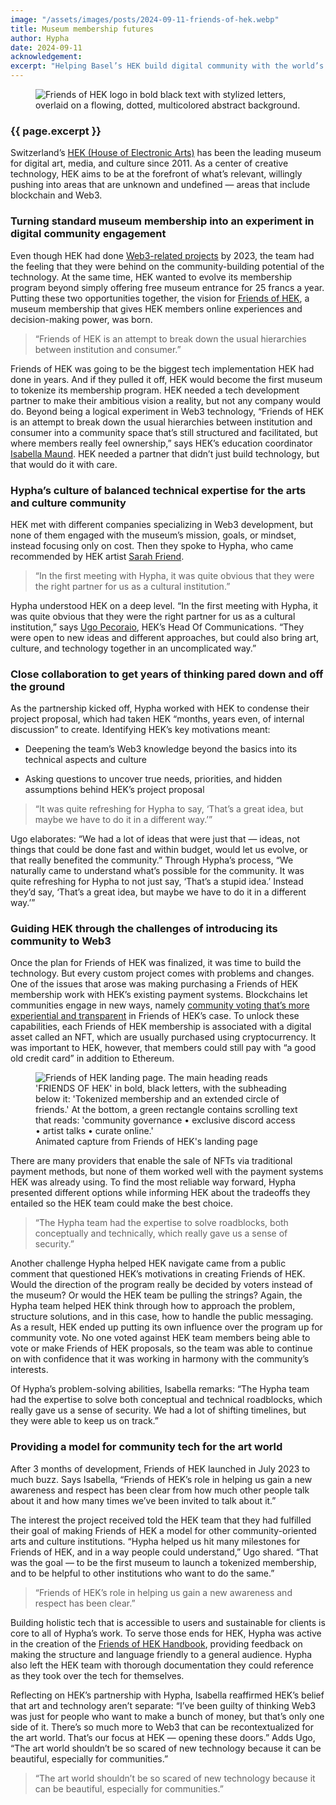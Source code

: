 ```yaml
---
image: "/assets/images/posts/2024-09-11-friends-of-hek.webp"
title: Museum membership futures
author: Hypha
date: 2024-09-11
acknowledgement: 
excerpt: "Helping Basel’s HEK build digital community with the world’s first tokenized museum membership"
---
```


<figure class="pb4">
    <div class='flex items-center justify-center' style="width: 100%;">

<img class="w-100" src="{{ 'assets/images/posts/2024-09-11-friends-of-hek.webp' | relative_url }}" alt="Friends of HEK logo in bold black text with stylized letters, overlaid on a flowing, dotted, multicolored abstract background."/>
    </div>
</figure>

### {{ page.excerpt }}

Switzerland’s [HEK (House of Electronic Arts)](https://hek.ch/en) has been the leading museum
for digital art, media, and culture since 2011. As a center of creative
technology, HEK aims to be at the forefront of what’s relevant,
willingly pushing into areas that are unknown and undefined — areas that
include blockchain and Web3.


###  Turning standard museum membership into an experiment in digital community engagement


Even though HEK had done [Web3-related projects](https://nftshop.hek.ch/collection/1/) by 2023, the team had the
feeling that they were behind on the community-building potential of the
technology. At the same time, HEK wanted to evolve its membership
program beyond simply offering free museum entrance for 25 francs a
year. Putting these two opportunities together, the vision for [Friends
of HEK](https://friends.hek.ch/), a museum membership that gives HEK members online experiences
and decision-making power, was born.

> “Friends of HEK is an attempt to break down the usual hierarchies between institution and consumer.”

Friends of HEK was going to be the biggest tech implementation HEK had
done in years. And if they pulled it off, HEK would become the first
museum to tokenize its membership program. HEK needed a tech development
partner to make their ambitious vision a reality, but not any company
would do. Beyond being a logical experiment in Web3 technology, “Friends
of HEK is an attempt to break down the usual hierarchies between
institution and consumer into a community space that’s still structured
and facilitated, but where members really feel ownership,” says HEK’s
education coordinator [Isabella Maund](https://www.linkedin.com/in/isabella-maund-7091b7136/?originalSubdomain=ch). HEK needed a partner that didn’t
just build technology, but that would do it with care.

### Hypha’s culture of balanced technical expertise for the arts and culture community

HEK met with different companies specializing in Web3 development, but
none of them engaged with the museum’s mission, goals, or mindset,
instead focusing only on cost. Then they spoke to Hypha, who came
recommended by HEK artist [Sarah Friend](https://isthisa.com/).


> “In the first meeting with Hypha, it was quite obvious that they were
the right partner for us as a cultural institution.”

Hypha understood HEK on a deep level. “In the first meeting with Hypha,
it was quite obvious that they were the right partner for us as a
cultural institution,” says [Ugo Pecoraio](https://www.linkedin.com/in/ugo-pecoraio-a2344493/?originalSubdomain=ch), HEK’s Head Of Communications.
“They were open to new ideas and different approaches, but could also
bring art, culture, and technology together in an uncomplicated way.”

### Close collaboration to get years of thinking pared down and off the ground

As the partnership kicked off, Hypha worked with HEK to condense their project proposal, which had taken HEK
“months, years even, of internal discussion” to create. Identifying HEK’s key motivations meant:

* Deepening the team’s Web3 knowledge beyond the basics into its technical
aspects and culture

* Asking questions to uncover true needs, priorities, and hidden assumptions behind HEK’s project proposal

> “It was quite refreshing for Hypha to say, ‘That’s a great idea, but
maybe we have to do it in a different way.’”

Ugo elaborates: “We had a lot of ideas that were just that — ideas, not
things that could be done fast and within budget, would let us evolve,
or that really benefited the community.” Through Hypha’s process, “We
naturally came to understand what’s possible for the community. It was
quite refreshing for Hypha to not just say, ‘That’s a stupid idea.’
Instead they’d say, ‘That’s a great idea, but maybe we have to do it in
a different way.’”

### Guiding HEK through the challenges of introducing its community to Web3


Once the plan for Friends of HEK was finalized, it was time to build the
technology. But every custom project comes with problems and changes.
One of the issues that arose was making purchasing a Friends of HEK
membership work with HEK’s existing payment systems. Blockchains let
communities engage in new ways, namely [community voting that’s more
experiential and transparent](https://hek-house-of-electronic-arts.gitbook.io/friends-of-hek-handbook-1/decision-making-activities) in Friends of HEK’s case. To unlock these
capabilities, each Friends of HEK membership is associated with a
digital asset called an NFT, which are usually purchased using
cryptocurrency. It was important to HEK, however, that members could
still pay with “a good old credit card” in addition to Ethereum.  
  
<figure class="pb4">
    <div class='flex items-center justify-center' style="width: 100%;">
        <img class="w-100" src="{{ 'assets/images/posts/2024-09-11-friends-of-hek-animation.gif' | relative_url }}" alt="Friends of HEK landing page. The main heading reads 'FRIENDS OF HEK' in bold, black letters, with the subheading below it: 'Tokenized membership and an extended circle of friends.' At the bottom, a green rectangle contains scrolling text that reads: 'community governance • exclusive discord access • artist talks • curate online.'"/>
    </div>
    <figcaption>
        Animated capture from Friends of HEK's landing page
    </figcaption>
</figure>

  
There are many providers that enable the sale of NFTs via traditional payment methods, but none of them worked
well with the payment systems HEK was already using. To find the most reliable way forward, Hypha presented
different options while informing HEK about the tradeoffs they entailed so the HEK team could make the best choice.  

> “The Hypha team had the expertise to solve roadblocks, both
conceptually and technically, which really gave us a sense of
security.”

Another challenge Hypha helped HEK navigate came from a public comment
that questioned HEK’s motivations in creating Friends of HEK. Would the
direction of the program really be decided by voters instead of the
museum? Or would the HEK team be pulling the strings? Again, the Hypha
team helped HEK think through how to approach the problem, structure
solutions, and in this case, how to handle the public messaging. As a
result, HEK ended up putting its own influence over the program up for
community vote. No one voted against HEK team members being able to vote
or make Friends of HEK proposals, so the team was able to continue on
with confidence that it was working in harmony with the community’s
interests.  

Of Hypha’s problem-solving abilities, Isabella remarks: “The Hypha team
had the expertise to solve both conceptual and technical roadblocks,
which really gave us a sense of security. We had a lot of shifting
timelines, but they were able to keep us on track.”  

### Providing a model for community tech for the art world

After 3 months of development, Friends of HEK launched in July 2023 to
much buzz. Says Isabella, “Friends of HEK’s role in helping us gain a
new awareness and respect has been clear from how much other people talk
about it and how many times we’ve been invited to talk about it.”

The interest the project received told the HEK team that they had
fulfilled their goal of making Friends of HEK a model for other
community-oriented arts and culture institutions. “Hypha helped us hit
many milestones for Friends of HEK, and in a way people could
understand,” Ugo shared. “That was the goal — to be the first museum to
launch a tokenized membership, and to be helpful to other institutions
who want to do the same.”  

> “Friends of HEK’s role in helping us gain a new awareness and respect
has been clear.”
  
Building holistic tech that is accessible to users and sustainable for
clients is core to all of Hypha’s work. To serve those ends for HEK,
Hypha was active in the creation of the [Friends of HEK Handbook](https://handbook.hek.ch/),
providing feedback on making the structure and language friendly to a
general audience. Hypha also left the HEK team with thorough
documentation they could reference as they took over the tech for
themselves.  

Reflecting on HEK’s partnership with Hypha, Isabella reaffirmed HEK’s
belief that art and technology aren’t separate: “I’ve been guilty of
thinking Web3 was just for people who want to make a bunch of money, but
that’s only one side of it. There’s so much more to Web3 that can be
recontextualized for the art world. That’s our focus at HEK — opening
these doors.” Adds Ugo, “The art world shouldn’t be so scared of new
technology because it can be beautiful, especially for communities.”  


> “The art world shouldn’t be so scared of new technology because it can be beautiful, especially for communities.”  
  
